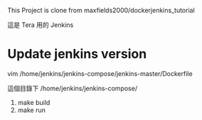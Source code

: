 This Project is clone from maxfields2000/dockerjenkins_tutorial

這是 Tera 用的 Jenkins

# Update jenkins version

vim /home/jenkins/jenkins-compose/jenkins-master/Dockerfile

這個目錄下 /home/jenkins/jenkins-compose/   
1. make build
2. make run
